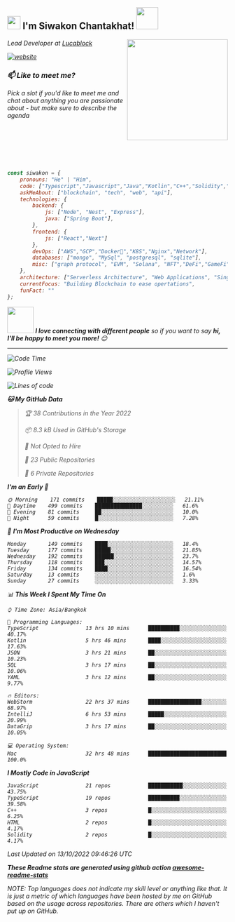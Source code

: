 <h2><img src="https://emojis.slackmojis.com/emojis/images/1531849430/4246/blob-sunglasses.gif?1531849430" width="30"/> I'm Siwakon Chantakhat! <img src="https://media.giphy.com/media/12oufCB0MyZ1Go/giphy.gif" width="50"></h2>
<img align='right' src="https://media.giphy.com/media/M9gbBd9nbDrOTu1Mqx/giphy.gif" width="230">
<p><em>Lead Developer at <a href="https://www.lucablock.io/">Lucablock

[![website](https://img.shields.io/badge/Website-46a2f1.svg?&style=flat-square&logo=Google-Chrome&logoColor=white&link=https://anmolsingh.me/)](https://siwakon.dev)


### 📫 Like to meet me?

Pick a slot if you'd like to meet me and chat about anything you are passionate about - but make sure to describe the agenda
<br />
<br />
<br />
<br />
<br />
<br />
<br />
```javascript
const siwakon = {
    pronouns: "He" | "Him",
    code: ["Typescript","Javascript","Java","Kotlin","C++","Solidity","Python","SQL"],
    askMeAbout: ["blockchain", "tech", "web", "api"],
    technologies: {
        backend: {
            js: ["Node", "Nest", "Express"],
            java: ["Spring Boot"],
        },
        frontend: {
            js: ["React","Next"]
        },
        devOps: ["AWS","GCP","Docker🐳","K8S","Nginx","Network"],
        databases: ["mongo", "MySql", "postgresql", "sqlite"],
        misc: ["graph protocol", "EVM", "Solana", "NFT","DeFi","GameFi"]
    },
    architecture: ["Serverless Architecture", "Web Applications", "Single Page Applications", "Backend Development"],
    currentFocus: "Building Blockchain to ease opertations",
    funFact: ""
};
```

<img src="https://media.giphy.com/media/LnQjpWaON8nhr21vNW/giphy.gif" width="60"> <em><b>I love connecting with different people</b> so if you want to say <b>hi, I'll be happy to meet you more!</b> 😊</em>

---
<!--START_SECTION:waka-->
![Code Time](http://img.shields.io/badge/Code%20Time-553%20hrs%2041%20mins-blue)

![Profile Views](http://img.shields.io/badge/Profile%20Views-0-blue)

![Lines of code](https://img.shields.io/badge/From%20Hello%20World%20I%27ve%20Written--4%20Million%20lines%20of%20code-blue)

**🐱 My GitHub Data** 

> 🏆 38 Contributions in the Year 2022
 > 
> 📦 8.3 kB Used in GitHub's Storage 
 > 
> 🚫 Not Opted to Hire
 > 
> 📜 23 Public Repositories 
 > 
> 🔑 6 Private Repositories  
 > 
**I'm an Early 🐤** 

```text
🌞 Morning    171 commits    █████░░░░░░░░░░░░░░░░░░░░   21.11% 
🌆 Daytime    499 commits    ███████████████░░░░░░░░░░   61.6% 
🌃 Evening    81 commits     ██░░░░░░░░░░░░░░░░░░░░░░░   10.0% 
🌙 Night      59 commits     █░░░░░░░░░░░░░░░░░░░░░░░░   7.28%

```
📅 **I'm Most Productive on Wednesday** 

```text
Monday       149 commits    ████░░░░░░░░░░░░░░░░░░░░░   18.4% 
Tuesday      177 commits    █████░░░░░░░░░░░░░░░░░░░░   21.85% 
Wednesday    192 commits    ██████░░░░░░░░░░░░░░░░░░░   23.7% 
Thursday     118 commits    ███░░░░░░░░░░░░░░░░░░░░░░   14.57% 
Friday       134 commits    ████░░░░░░░░░░░░░░░░░░░░░   16.54% 
Saturday     13 commits     ░░░░░░░░░░░░░░░░░░░░░░░░░   1.6% 
Sunday       27 commits     ░░░░░░░░░░░░░░░░░░░░░░░░░   3.33%

```


📊 **This Week I Spent My Time On** 

```text
⌚︎ Time Zone: Asia/Bangkok

💬 Programming Languages: 
TypeScript               13 hrs 10 mins      ██████████░░░░░░░░░░░░░░░   40.17% 
Kotlin                   5 hrs 46 mins       ████░░░░░░░░░░░░░░░░░░░░░   17.63% 
JSON                     3 hrs 21 mins       ██░░░░░░░░░░░░░░░░░░░░░░░   10.23% 
SQL                      3 hrs 17 mins       ██░░░░░░░░░░░░░░░░░░░░░░░   10.06% 
YAML                     3 hrs 12 mins       ██░░░░░░░░░░░░░░░░░░░░░░░   9.77%

🔥 Editors: 
WebStorm                 22 hrs 37 mins      █████████████████░░░░░░░░   68.97% 
IntelliJ                 6 hrs 53 mins       █████░░░░░░░░░░░░░░░░░░░░   20.99% 
DataGrip                 3 hrs 17 mins       ██░░░░░░░░░░░░░░░░░░░░░░░   10.05%

💻 Operating System: 
Mac                      32 hrs 48 mins      █████████████████████████   100.0%

```

**I Mostly Code in JavaScript** 

```text
JavaScript               21 repos            ███████████░░░░░░░░░░░░░░   43.75% 
TypeScript               19 repos            ██████████░░░░░░░░░░░░░░░   39.58% 
C++                      3 repos             █░░░░░░░░░░░░░░░░░░░░░░░░   6.25% 
HTML                     2 repos             █░░░░░░░░░░░░░░░░░░░░░░░░   4.17% 
Solidity                 2 repos             █░░░░░░░░░░░░░░░░░░░░░░░░   4.17%

```



 Last Updated on 13/10/2022 09:46:26 UTC
<!--END_SECTION:waka-->

**These Readme stats are generated using github action [awesome-readme-stats](https://github.com/anmol098/waka-readme-stats)**

NOTE: Top languages does not indicate my skill level or anything like that. It is just a metric of which languages have been hosted by me on GitHub based on the usage across repositories. There are others which I haven't put up on GitHub.
<!--stackedit_data:
eyJoaXN0b3J5IjpbMTI2NjU1ODI4OCwtMTU1MDQ0NTAwOSwtMT
YyMTcyNTA5XX0=
-->
